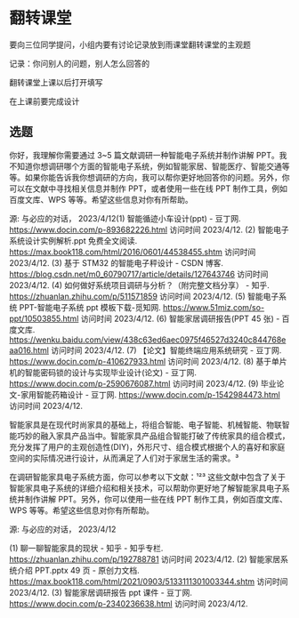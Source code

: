 # 翻转课堂

要向三位同学提问，小组内要有讨论记录放到雨课堂翻转课堂的主观题

记录：你问别人的问题，别人怎么回答的

翻转课堂上课以后打开填写

在上课前要完成设计

## 选题

你好，我理解你需要通过 3~5 篇文献调研一种智能电子系统并制作讲解 PPT。我不知道你想调研哪个方面的智能电子系统，例如智能家居、智能医疗、智能交通等等。如果你能告诉我你想调研的方向，我可以帮你更好地回答你的问题。另外，你可以在文献中寻找相关信息并制作 PPT，或者使用一些在线 PPT 制作工具，例如百度文库、WPS 等等。希望这些信息对你有所帮助。

源: 与必应的对话， 2023/4/12(1) 智能循迹小车设计(ppt) - 豆丁网. https://www.docin.com/p-893682226.html 访问时间 2023/4/12.
(2) 智能电子系统设计实例解析.ppt 免费全文阅读. https://max.book118.com/html/2016/0601/44538455.shtm 访问时间 2023/4/12.
(3) 基于 STM32 的智能电子秤设计 - CSDN 博客. https://blog.csdn.net/m0_60790717/article/details/127643746 访问时间 2023/4/12.
(4) 如何做好系统项目调研与分析？（附完整文档分享） - 知乎. https://zhuanlan.zhihu.com/p/511571859 访问时间 2023/4/12.
(5) 智能电子系统 PPT-智能电子系统 ppt 模板下载-觅知网. https://www.51miz.com/so-ppt/10503855.html 访问时间 2023/4/12.
(6) 智能家居调研报告(PPT 45 张) - 百度文库. https://wenku.baidu.com/view/438c63ed6aec0975f46527d3240c844768eaa016.html 访问时间 2023/4/12.
(7) 【论文】智能终端应用系统研究 - 豆丁网. https://www.docin.com/p-410627933.html 访问时间 2023/4/12.
(8) 基于单片机的智能密码锁的设计与实现毕业设计(论文) - 豆丁网. https://www.docin.com/p-2590676087.html 访问时间 2023/4/12.
(9) 毕业论文-家用智能药箱设计 - 豆丁网. https://www.docin.com/p-1542984473.html 访问时间 2023/4/12.

智能家具是在现代时尚家具的基础上，将组合智能、电子智能、机械智能、物联智能巧妙的融入家具产品当中。智能家具产品组合智能打破了传统家具的组合模式，充分发挥了用户的主观创造性(DIY)，外形尺寸、组合模式根据个人的喜好和家庭空间的实际情况进行设计，从而满足了人们对于家居生活的需求。³

在调研智能家具电子系统方面，你可以参考以下文献：¹²³ 这些文献中包含了关于智能家具电子系统的详细介绍和相关技术，可以帮助你更好地了解智能家具电子系统并制作讲解 PPT。另外，你可以使用一些在线 PPT 制作工具，例如百度文库、WPS 等等。希望这些信息对你有所帮助。

源: 与必应的对话， 2023/4/12

(1) 聊一聊智能家具的现状 - 知乎 - 知乎专栏. https://zhuanlan.zhihu.com/p/192788781 访问时间 2023/4/12.
(2) 智能家居系统介绍 PPT.pptx 49 页 - 原创力文档. https://max.book118.com/html/2021/0903/5133111301003344.shtm 访问时间 2023/4/12.
(3) 智能家居调研报告 ppt 课件 - 豆丁网. https://www.docin.com/p-2340236638.html 访问时间 2023/4/12.
